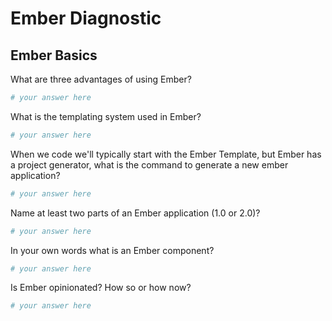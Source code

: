 # Ember Diagnostic

## Ember Basics

What are three advantages of using Ember?

```sh
# your answer here
```

What is the templating system used in Ember?

```sh
# your answer here
```

When we code we'll typically start with the Ember Template, but Ember has a
project generator, what is the command to generate a new ember application?

```sh
# your answer here
```

Name at least two parts of an Ember application (1.0 or 2.0)?

```sh
# your answer here
```

In your own words what is an Ember component?

```sh
# your answer here
```

Is Ember opinionated?  How so or how now?

```sh
# your answer here
```
